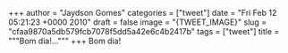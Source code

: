 
+++
author = "Jaydson Gomes"
categories = ["tweet"]
date = "Fri Feb 12 05:21:23 +0000 2010"
draft = false
image = "{TWEET_IMAGE}"
slug = "cfaa9870a5db579fcb7078f5dd5a42e6c4b2417b"
tags = ["tweet"]
title = """Bom dia!..."""
+++
Bom dia!
